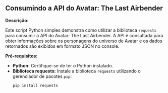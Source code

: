## Consumindo a API do Avatar: The Last Airbender

**Descrição:**

Este script Python simples demonstra como utilizar a biblioteca `requests` para consumir a API do Avatar: The Last Airbender. A API é consultada para obter informações sobre os personagens do universo de Avatar e os dados retornados são exibidos em formato JSON no console.

**Pré-requisitos:**

* **Python:** Certifique-se de ter o Python instalado.
* **Biblioteca requests:** Instale a biblioteca `requests` utilizando o gerenciador de pacotes `pip`:
  ```bash
  pip install requests

